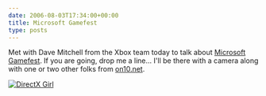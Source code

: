 ```yaml
---
date: 2006-08-03T17:34:00+00:00
title: Microsoft Gamefest
type: posts
---
```

Met with Dave Mitchell from the Xbox team today to talk about [Microsoft Gamefest](https://www.microsoftgamefest.com). If you are going, drop me a line... I'll be there with a camera along with one or two other folks from [on10.net](https://on10.net).

[<img alt="DirectX Girl" src="http://static.flickr.com/69/205801445_20412f739f_m.jpg" border="0" />](https://www.flickr.com/photos/11836230@N00/205801445/)
